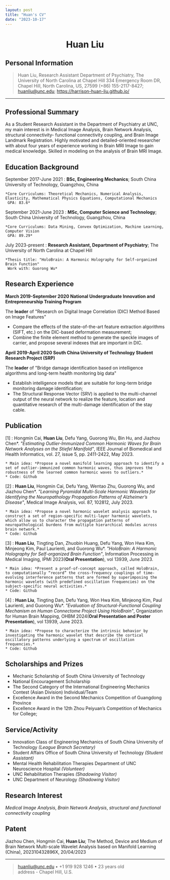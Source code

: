 ```yaml
---
layout: post
title: "Huan's CV"
date: "2023-10-17"
---
```



**<center>Huan Liu</center>**
============

Personal Information
----

>  Huan Liu, Research Assistant
>  Department of Psychiatry, The University of North Carolina at Chapel Hill
>  334 Emergency Room DR, Chapel Hill, North Carolina, US, 27599
>  (+86) 155-2117-8427; huanliu@unc.edu; https://harrison-huan-liu.github.io/

----

Professional Summary
----

As a Student Research Assistant in the Department of Psychiatry at UNC, my main interest is in Medical Image Analysis, Brain Network Analysis, structural connectivity- functional connectivity coupling, and Brain Image Landmark Registration. Highly motivated and detailed-oriented researcher with about four years of experience working in Brain MRI Image to gain medical knowledge. Skilled in modeling on the analysis of Brain MRI Image.

Education Background
---------

September 2017-June 2021
:   **BSc, Engineering Mechanics**; South China University of Technology, Guangzhou, China

    *Core Curriculums: Theoretical Mechanics, Numerical Analysis, Elasticity, Mathematical Physics Equations, Computational Mechanics
     GPA: 83.6*

September 2021-June 2023
:   **MSc, Computer Science and Technology**; South China University of Technology, Guangzhou, China

    *Core Curriculums: Data Mining, Convex Optimization, Machine Learning, Computer Vision
	 GPA: 89.29*

July 2023-present
:   **Research Assistant, Department of Psychiatry**; The University of North Carolina at Chapel Hill

    *Thesis title: "HoloBrain: A Harmonic Holography for Self-organized Brain Function"
	 Work with: Guorong Wu*


Research Experience
----------

**March 2019-September 2020 National Undergraduate Innovation and Entrepreneurship Training Program**

The **leader** of "Research on Digital Image Correlation (DIC) Method Based on Image Features"

* Compare the effects of the state-of-the-art feature extraction algorithms (SIFT, etc.) on the DIC-based deformation measurement;
* Combine the finite element method to generate the speckle images of carrier, and propose several indexes that are important in DIC.

**April 2019-April 2020 South China University of Technology Student Research Project (SRP)**

The **leader** of "Bridge damage identification based on intelligence algorithms and long-term health monitoring big data"

* Establish intelligence models that are suitable for long-term bridge monitoring damage identification;
* The Structural Response Vector (SRV) is applied to the multi-channel output of the neural network to realize the feature, location and quantitative research of the multi-damage identification of the stay cable.


Publication
--------------------

[1]
:   Hongmin Cai, **Huan Liu**, Defu Yang, Guorong Wu, Bin Hu, and Jiazhou Chen*. *"Estimating Outlier-Immunized Common Harmonic Waves for Brain Network Analyses on the Stiefel Manifold"*, IEEE Journal of Biomedical and Health Informatics, vol. 27, issue 5, pp. 2411-2422, May 2023.

    * Main idea: *Propose a novel manifold learning approach to identify a set of outlier-immunized common harmonic waves, thus improves the robustness of the learned common harmonic waves to outliers.*
	* Code: Github

[2]
:   **Huan Liu**, Hongmin Cai, Defu Yang, Wentao Zhu, Guorong Wu, and Jiazhou Chen*. *"Learning Pyramidal Multi-Scale Harmonic Wavelets for Identifying the Neuropathology Propagation Patterns of Alzheimer’s Disease"*, Medical Image Analysis, vol. 87, 102812, July 2023.

    * Main idea: *Propose a novel harmonic wavelet analysis approach to construct a set of region-specific multi-layer harmonic wavelets, which allow us to character the propagation patterns of neuropathological burdens from multiple hierarchical modules across brain network.*
	* Code: Github

[3]
:   **Huan Liu**, Tingting Dan, Zhuobin Huang, Defu Yang, Won Hwa Kim, Minjeong Kim, Paul Laurienti, and Guorong Wu*. *"HoloBrain: A Harmonic Holography for Self-organized Brain Function"*, Information Processing in Medical Imaging, IPMI 2023(**Oral Presentation**), vol 13939, June 2023.

    * Main idea: *Present a proof-of-concept approach, called HoloBrain, to computationally “record” the cross-frequency couplings of time-evolving interference patterns that are formed by superimposing the harmonic wavelets (with predefined oscillation frequencies) on the subject-specific neural activities.*
	* Code: Github

[4]
:   **Huan Liu**, Tingting Dan, Defu Yang, Won Hwa Kim, Minjeong Kim, Paul Laurienti, and Guorong Wu*. *"Evaluation of Structural-Functional Coupling Mechanism on Human Connectome Project Using HoloBrain"*, Organization for Human Brain Mapping, OHBM 2024(**Oral Presentation and Poster Presentation**), vol 13939, June 2023.

    * Main idea: *Propose to characterize the intrinsic behavior by investigating the harmonic wavelet that describe the cortical oscillatory patterns underlying a spectrum of oscillation frequencies.*
	* Code: Github

Scholarships and Prizes
----------------------------------------
* Mechanic Scholarship of South China University of Technology
* National Encouragement Scholarship
* The Second Category of the International Engineering Mechanics Contest (Asian Division) Individual/Team
* Excellence Award in the Second Mechanics Competition of Guangdong Province
* Excellence Award in the 12th Zhou Peiyuan’s Competition of Mechanics for College;


Service/Activity
-----------------------------------------
* Innovation Class of Engineering Mechanics of South China University of Technology *(League Branch Secretary)*
* Student Affairs Office of South China University of Technology *(Student Assistant)*
* Mental Health Rehabilitation Therapies Department of UNC Neuroscience Hospital *(Volunteer)*
* UNC Rehabilitation Therapies *(Shadowing Visitor)*
* UNC Department of Neurology *(Shadowing Visitor)*

Research Interest
-----------------------------------------
*Medical Image Analysis*, *Brain Network Analysis*, *structural and functional connectivity coupling*

Patent
-----------------------------------------
Jiazhou Chen, Hongmin Cai, **Huan Liu**; The Method, Device and Medium of Brain Network Multi-scale Wavelet Analysis based on Manifold Learning (China), 202310432896X, 20/04/2023

----

> <huanliu@unc.edu> • +1 919 928 1246 • 23 years old\
> address - Chapel Hill, U.S.


